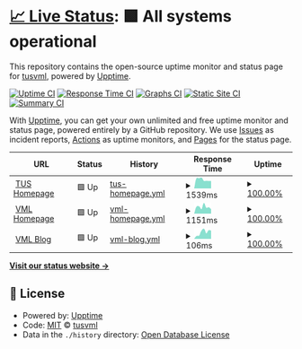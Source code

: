 # [📈 Live Status](https://tusvml.github.io/ping): <!--live status--> **🟩 All systems operational**

This repository contains the open-source uptime monitor and status page for [tusvml](https://tusvml.github.io/ping), powered by [Upptime](https://github.com/upptime/upptime).

[![Uptime CI](https://github.com/tusvml/ping/workflows/Uptime%20CI/badge.svg)](https://github.com/upptime/upptime/actions?query=workflow%3A%22Uptime+CI%22)
[![Response Time CI](https://github.com/tusvml/ping/workflows/Response%20Time%20CI/badge.svg)](https://github.com/upptime/upptime/actions?query=workflow%3A%22Response+Time+CI%22)
[![Graphs CI](https://github.com/tusvml/ping/workflows/Graphs%20CI/badge.svg)](https://github.com/upptime/upptime/actions?query=workflow%3A%22Graphs+CI%22)
[![Static Site CI](https://github.com/tusvml/ping/workflows/Static%20Site%20CI/badge.svg)](https://github.com/upptime/upptime/actions?query=workflow%3A%22Static+Site+CI%22)
[![Summary CI](https://github.com/tusvml/ping/workflows/Summary%20CI/badge.svg)](https://github.com/upptime/upptime/actions?query=workflow%3A%22Summary+CI%22)

With [Upptime](https://upptime.js.org), you can get your own unlimited and free uptime monitor and status page, powered entirely by a GitHub repository. We use [Issues](https://github.com/tusvml/ping/issues) as incident reports, [Actions](https://github.com/tusvml/ping/actions) as uptime monitors, and [Pages](https://tusvml.github.io/ping) for the status page.

<!--start: status pages-->
<!-- This summary is generated by Upptime (https://github.com/upptime/upptime) -->
<!-- Do not edit this manually, your changes will be overwritten -->
<!-- prettier-ignore -->
| URL | Status | History | Response Time | Uptime |
| --- | ------ | ------- | ------------- | ------ |
| <img alt="" src="https://favicons.githubusercontent.com/www.tus.ac.jp" height="13"> [TUS Homepage](https://www.tus.ac.jp) | 🟩 Up | [tus-homepage.yml](https://github.com/tusvml/ping/commits/HEAD/history/tus-homepage.yml) | <details><summary><img alt="Response time graph" src="./graphs/tus-homepage/response-time-week.png" height="20"> 1539ms</summary><br><a href="https://tusvml.github.io/ping/history/tus-homepage"><img alt="Response time 1702" src="https://img.shields.io/endpoint?url=https%3A%2F%2Fraw.githubusercontent.com%2Ftusvml%2Fping%2FHEAD%2Fapi%2Ftus-homepage%2Fresponse-time.json"></a><br><a href="https://tusvml.github.io/ping/history/tus-homepage"><img alt="24-hour response time 1301" src="https://img.shields.io/endpoint?url=https%3A%2F%2Fraw.githubusercontent.com%2Ftusvml%2Fping%2FHEAD%2Fapi%2Ftus-homepage%2Fresponse-time-day.json"></a><br><a href="https://tusvml.github.io/ping/history/tus-homepage"><img alt="7-day response time 1539" src="https://img.shields.io/endpoint?url=https%3A%2F%2Fraw.githubusercontent.com%2Ftusvml%2Fping%2FHEAD%2Fapi%2Ftus-homepage%2Fresponse-time-week.json"></a><br><a href="https://tusvml.github.io/ping/history/tus-homepage"><img alt="30-day response time 1540" src="https://img.shields.io/endpoint?url=https%3A%2F%2Fraw.githubusercontent.com%2Ftusvml%2Fping%2FHEAD%2Fapi%2Ftus-homepage%2Fresponse-time-month.json"></a><br><a href="https://tusvml.github.io/ping/history/tus-homepage"><img alt="1-year response time 1673" src="https://img.shields.io/endpoint?url=https%3A%2F%2Fraw.githubusercontent.com%2Ftusvml%2Fping%2FHEAD%2Fapi%2Ftus-homepage%2Fresponse-time-year.json"></a></details> | <details><summary><a href="https://tusvml.github.io/ping/history/tus-homepage">100.00%</a></summary><a href="https://tusvml.github.io/ping/history/tus-homepage"><img alt="All-time uptime 100.00%" src="https://img.shields.io/endpoint?url=https%3A%2F%2Fraw.githubusercontent.com%2Ftusvml%2Fping%2FHEAD%2Fapi%2Ftus-homepage%2Fuptime.json"></a><br><a href="https://tusvml.github.io/ping/history/tus-homepage"><img alt="24-hour uptime 100.00%" src="https://img.shields.io/endpoint?url=https%3A%2F%2Fraw.githubusercontent.com%2Ftusvml%2Fping%2FHEAD%2Fapi%2Ftus-homepage%2Fuptime-day.json"></a><br><a href="https://tusvml.github.io/ping/history/tus-homepage"><img alt="7-day uptime 100.00%" src="https://img.shields.io/endpoint?url=https%3A%2F%2Fraw.githubusercontent.com%2Ftusvml%2Fping%2FHEAD%2Fapi%2Ftus-homepage%2Fuptime-week.json"></a><br><a href="https://tusvml.github.io/ping/history/tus-homepage"><img alt="30-day uptime 100.00%" src="https://img.shields.io/endpoint?url=https%3A%2F%2Fraw.githubusercontent.com%2Ftusvml%2Fping%2FHEAD%2Fapi%2Ftus-homepage%2Fuptime-month.json"></a><br><a href="https://tusvml.github.io/ping/history/tus-homepage"><img alt="1-year uptime 100.00%" src="https://img.shields.io/endpoint?url=https%3A%2F%2Fraw.githubusercontent.com%2Ftusvml%2Fping%2FHEAD%2Fapi%2Ftus-homepage%2Fuptime-year.json"></a></details>
| <img alt="" src="https://favicons.githubusercontent.com/www.rs.tus.ac.jp" height="13"> [VML Homepage](https://www.rs.tus.ac.jp/vml) | 🟩 Up | [vml-homepage.yml](https://github.com/tusvml/ping/commits/HEAD/history/vml-homepage.yml) | <details><summary><img alt="Response time graph" src="./graphs/vml-homepage/response-time-week.png" height="20"> 1151ms</summary><br><a href="https://tusvml.github.io/ping/history/vml-homepage"><img alt="Response time 1036" src="https://img.shields.io/endpoint?url=https%3A%2F%2Fraw.githubusercontent.com%2Ftusvml%2Fping%2FHEAD%2Fapi%2Fvml-homepage%2Fresponse-time.json"></a><br><a href="https://tusvml.github.io/ping/history/vml-homepage"><img alt="24-hour response time 763" src="https://img.shields.io/endpoint?url=https%3A%2F%2Fraw.githubusercontent.com%2Ftusvml%2Fping%2FHEAD%2Fapi%2Fvml-homepage%2Fresponse-time-day.json"></a><br><a href="https://tusvml.github.io/ping/history/vml-homepage"><img alt="7-day response time 1151" src="https://img.shields.io/endpoint?url=https%3A%2F%2Fraw.githubusercontent.com%2Ftusvml%2Fping%2FHEAD%2Fapi%2Fvml-homepage%2Fresponse-time-week.json"></a><br><a href="https://tusvml.github.io/ping/history/vml-homepage"><img alt="30-day response time 1085" src="https://img.shields.io/endpoint?url=https%3A%2F%2Fraw.githubusercontent.com%2Ftusvml%2Fping%2FHEAD%2Fapi%2Fvml-homepage%2Fresponse-time-month.json"></a><br><a href="https://tusvml.github.io/ping/history/vml-homepage"><img alt="1-year response time 1042" src="https://img.shields.io/endpoint?url=https%3A%2F%2Fraw.githubusercontent.com%2Ftusvml%2Fping%2FHEAD%2Fapi%2Fvml-homepage%2Fresponse-time-year.json"></a></details> | <details><summary><a href="https://tusvml.github.io/ping/history/vml-homepage">100.00%</a></summary><a href="https://tusvml.github.io/ping/history/vml-homepage"><img alt="All-time uptime 100.00%" src="https://img.shields.io/endpoint?url=https%3A%2F%2Fraw.githubusercontent.com%2Ftusvml%2Fping%2FHEAD%2Fapi%2Fvml-homepage%2Fuptime.json"></a><br><a href="https://tusvml.github.io/ping/history/vml-homepage"><img alt="24-hour uptime 100.00%" src="https://img.shields.io/endpoint?url=https%3A%2F%2Fraw.githubusercontent.com%2Ftusvml%2Fping%2FHEAD%2Fapi%2Fvml-homepage%2Fuptime-day.json"></a><br><a href="https://tusvml.github.io/ping/history/vml-homepage"><img alt="7-day uptime 100.00%" src="https://img.shields.io/endpoint?url=https%3A%2F%2Fraw.githubusercontent.com%2Ftusvml%2Fping%2FHEAD%2Fapi%2Fvml-homepage%2Fuptime-week.json"></a><br><a href="https://tusvml.github.io/ping/history/vml-homepage"><img alt="30-day uptime 100.00%" src="https://img.shields.io/endpoint?url=https%3A%2F%2Fraw.githubusercontent.com%2Ftusvml%2Fping%2FHEAD%2Fapi%2Fvml-homepage%2Fuptime-month.json"></a><br><a href="https://tusvml.github.io/ping/history/vml-homepage"><img alt="1-year uptime 100.00%" src="https://img.shields.io/endpoint?url=https%3A%2F%2Fraw.githubusercontent.com%2Ftusvml%2Fping%2FHEAD%2Fapi%2Fvml-homepage%2Fuptime-year.json"></a></details>
| <img alt="" src="https://favicons.githubusercontent.com/tusvml.github.io" height="13"> [VML Blog](https://tusvml.github.io/blog) | 🟩 Up | [vml-blog.yml](https://github.com/tusvml/ping/commits/HEAD/history/vml-blog.yml) | <details><summary><img alt="Response time graph" src="./graphs/vml-blog/response-time-week.png" height="20"> 106ms</summary><br><a href="https://tusvml.github.io/ping/history/vml-blog"><img alt="Response time 142" src="https://img.shields.io/endpoint?url=https%3A%2F%2Fraw.githubusercontent.com%2Ftusvml%2Fping%2FHEAD%2Fapi%2Fvml-blog%2Fresponse-time.json"></a><br><a href="https://tusvml.github.io/ping/history/vml-blog"><img alt="24-hour response time 132" src="https://img.shields.io/endpoint?url=https%3A%2F%2Fraw.githubusercontent.com%2Ftusvml%2Fping%2FHEAD%2Fapi%2Fvml-blog%2Fresponse-time-day.json"></a><br><a href="https://tusvml.github.io/ping/history/vml-blog"><img alt="7-day response time 106" src="https://img.shields.io/endpoint?url=https%3A%2F%2Fraw.githubusercontent.com%2Ftusvml%2Fping%2FHEAD%2Fapi%2Fvml-blog%2Fresponse-time-week.json"></a><br><a href="https://tusvml.github.io/ping/history/vml-blog"><img alt="30-day response time 126" src="https://img.shields.io/endpoint?url=https%3A%2F%2Fraw.githubusercontent.com%2Ftusvml%2Fping%2FHEAD%2Fapi%2Fvml-blog%2Fresponse-time-month.json"></a><br><a href="https://tusvml.github.io/ping/history/vml-blog"><img alt="1-year response time 102" src="https://img.shields.io/endpoint?url=https%3A%2F%2Fraw.githubusercontent.com%2Ftusvml%2Fping%2FHEAD%2Fapi%2Fvml-blog%2Fresponse-time-year.json"></a></details> | <details><summary><a href="https://tusvml.github.io/ping/history/vml-blog">100.00%</a></summary><a href="https://tusvml.github.io/ping/history/vml-blog"><img alt="All-time uptime 100.00%" src="https://img.shields.io/endpoint?url=https%3A%2F%2Fraw.githubusercontent.com%2Ftusvml%2Fping%2FHEAD%2Fapi%2Fvml-blog%2Fuptime.json"></a><br><a href="https://tusvml.github.io/ping/history/vml-blog"><img alt="24-hour uptime 100.00%" src="https://img.shields.io/endpoint?url=https%3A%2F%2Fraw.githubusercontent.com%2Ftusvml%2Fping%2FHEAD%2Fapi%2Fvml-blog%2Fuptime-day.json"></a><br><a href="https://tusvml.github.io/ping/history/vml-blog"><img alt="7-day uptime 100.00%" src="https://img.shields.io/endpoint?url=https%3A%2F%2Fraw.githubusercontent.com%2Ftusvml%2Fping%2FHEAD%2Fapi%2Fvml-blog%2Fuptime-week.json"></a><br><a href="https://tusvml.github.io/ping/history/vml-blog"><img alt="30-day uptime 100.00%" src="https://img.shields.io/endpoint?url=https%3A%2F%2Fraw.githubusercontent.com%2Ftusvml%2Fping%2FHEAD%2Fapi%2Fvml-blog%2Fuptime-month.json"></a><br><a href="https://tusvml.github.io/ping/history/vml-blog"><img alt="1-year uptime 100.00%" src="https://img.shields.io/endpoint?url=https%3A%2F%2Fraw.githubusercontent.com%2Ftusvml%2Fping%2FHEAD%2Fapi%2Fvml-blog%2Fuptime-year.json"></a></details>

<!--end: status pages-->

[**Visit our status website →**](https://tusvml.github.io/ping)

## 📄 License

- Powered by: [Upptime](https://github.com/upptime/upptime)
- Code: [MIT](./LICENSE) © [tusvml](https://tusvml.github.io/ping)
- Data in the `./history` directory: [Open Database License](https://opendatacommons.org/licenses/odbl/1-0/)
